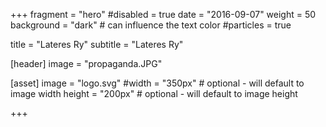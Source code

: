 +++
fragment = "hero"
#disabled = true
date = "2016-09-07"
weight = 50
background = "dark" # can influence the text color
#particles = true

title = "Lateres Ry"
subtitle = "Lateres Ry"

[header]
  image = "propaganda.JPG"

[asset]
  image = "logo.svg"
  #width = "350px" # optional - will default to image width
  height = "200px" # optional - will default to image height
  
+++
